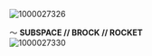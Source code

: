 ![1000027326](https://github.com/user-attachments/assets/11991226-0282-4b2b-8713-a174f81bab67)

〜 **SUBSPACE // BROCK // ROCKET**         
![1000027330](https://github.com/user-attachments/assets/23580481-afbb-484b-a148-4748b309d086)

